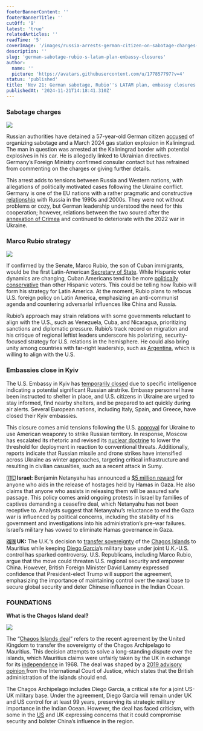 ```yaml
---
footerBannerContent: ''
footerBannerTitle: ''
cutOff: '9'
latest: 'true'
relatedArticles: ''
readTime: '5'
coverImage: '/images/russia-arrests-german-citizen-on-sabotage-charges-g0Mz.webp'
description: ''
slug: 'german-sabotage-rubio-s-latam-plan-embassy-closures'
author:
  name: ''
  picture: 'https://avatars.githubusercontent.com/u/177857797?v=4'
status: 'published'
title: 'Nov 21: German sabotage, Rubio''s LATAM plan, embassy closures'
publishedAt: '2024-11-21T14:18:41.310Z'
---
```


### Sabotage charges

![](/images/russia-arrests-german-citizen-on-sabotage-charges--1--kzMz.jpg)

Russian authorities have detained a 57-year-old German citizen [accused](https://www.dw.com/en/russia-arrests-german-citizen-on-sabotage-charges/a-70827990) of organizing sabotage and a March 2024 gas station explosion in Kaliningrad. The man in question was arrested at the Kaliningrad border with potential explosives in his car. He is allegedly linked to Ukrainian directives. Germany’s Foreign Ministry confirmed consular contact but has refrained from commenting on the charges or giving further details. 

This arrest adds to tensions between Russia and Western nations, with allegations of politically motivated cases following the Ukraine conflict. Germany is one of the EU nations with a rather pragmatic and constructive [relationship](https://carnegieendowment.org/research/2018/05/russia-and-germany-from-estranged-partners-to-good-neighbors?lang=en&center=russia-eurasia) with Russia in the 1990s and 2000s. They were not without problems or cozy, but German leadership understood the need for this cooperation; however, relations between the two soured after the [annexation of Crimea](https://www.britannica.com/place/Ukraine/The-crisis-in-Crimea-and-eastern-Ukraine) and continued to deteriorate with the 2022 war in Ukraine. 

### Marco Rubio strategy

![](/images/how-rubio-is-expected-to-take-on-us--latam-relations--2--E5NT.jpg)

If confirmed by the Senate, Marco Rubio, the son of Cuban immigrants, would be the first Latin-American [Secretary of State](https://apnews.com/article/marco-rubio-trump-latin-america-secretary-of-state-87aff0ce93f638fb69e30b067ecd84fb). While Hispanic voter dynamics are changing, Cuban Americans tend to be more [politically conservative](https://www.theguardian.com/us-news/2022/oct/18/florida-miami-cuban-americans-republicans) than other Hispanic voters. This could be telling how Rubio will form his strategy for Latin America. At the moment, Rubio plans to refocus U.S. foreign policy on Latin America, emphasizing an anti-communist agenda and countering adversarial influences like China and Russia. 

Rubio’s approach may strain relations with some governments reluctant to align with the U.S., such as Venezuela, Cuba, and Nicaragua, prioritizing sanctions and diplomatic pressure. Rubio’s track record on migration and his critique of regional leftist leaders underscore his polarizing, security-focused strategy for U.S. relations in the hemisphere. He could also bring unity among countries with far-right leadership, such as [Argentina](https://english.elpais.com/usa/elections/2024-11-18/marco-rubio-a-hawk-on-latin-america-from-attacking-the-narco-dictatorship-in-venezuela-to-welcoming-his-friend-javier-milei.html), which is willing to align with the U.S. 

### Embassies close in Kyiv

The U.S. Embassy in Kyiv has [temporarily closed](https://www.newsweek.com/us-embassy-kyiv-closes-attack-threat-russia-ukraine-war-latest-1988714) due to specific intelligence indicating a potential significant Russian airstrike. Embassy personnel have been instructed to shelter in place, and U.S. citizens in Ukraine are urged to stay informed, find nearby shelters, and be prepared to act quickly during air alerts. Several European nations, including Italy, Spain, and Greece, have closed their Kyiv embassies.

This closure comes amid tensions following the U.S. [approval](https://www.france24.com/en/europe/20241119-us-approval-for-ukraine-missile-strikes-into-russia-is-a-slim-lifeline-for-kyiv-1) for Ukraine to use American weaponry to strike Russian territory. In response, Moscow has escalated its rhetoric and revised its [nuclear doctrine](https://www.bbc.com/news/articles/cj4v0rey0jzo) to lower the threshold for deployment in reaction to conventional threats. Additionally, reports indicate that Russian missile and drone strikes have intensified across Ukraine as winter approaches, targeting critical infrastructure and resulting in civilian casualties, such as a recent attack in Sumy.

**🇮🇱 Israel:** Benjamin Netanyahu has announced a [$5 million reward](https://www.aljazeera.com/news/2024/11/20/israeli-pm-netanyahu-offers-five-million-reward-for-captives-freed-from-gaza) for anyone who aids in the release of hostages held by Hamas in Gaza. He also claims that anyone who assists in releasing them will be assured safe passage. This policy comes amid ongoing protests in Israel by families of captives demanding a ceasefire deal, which Netanyahu has not been receptive to. Analysts suggest that Netanyahu’s reluctance to end the Gaza war is influenced by political concerns, including the stability of his government and investigations into his administration’s pre-war failures. Israel’s military has vowed to eliminate Hamas governance in Gaza.

**🇬🇧 UK:** The U.K.‘s decision to [transfer sovereignty](https://www.politico.eu/article/uk-david-lammy-donald-trump-dont-worry-about-chagos-islands-deal-marco-rubio-us/) of the [Chagos Islands](https://www.google.com/maps/place/British+Indian+Ocean+Territory/@-6.3102556,70.5674504,8z/data=!3m1!4b1!4m6!3m5!1s0x249273e0849da387:0xa94f6470101f6be1!8m2!3d-6.343194!4d71.876519!16zL20vMDE2OGI?entry=ttu&g_ep=EgoyMDI0MTExOC4wIKXMDSoASAFQAw%3D%3D) to Mauritius while keeping [Diego Garcia](https://www.bbc.com/news/articles/ckdg7jjlx2go)’s military base under joint U.K.-U.S. control has sparked controversy. U.S. Republicans, including Marco Rubio, argue that the move could threaten U.S. regional security and empower China. However, British Foreign Minister David Lammy expressed confidence that President-elect Trump will support the agreement, emphasizing the importance of maintaining control over the naval base to secure global security and deter Chinese influence in the Indian Ocean.

### FOUNDATIONS

**What is the Chagos Island deal?**

![](/images/chagos-islands-MwMD.webp)

The “[Chagos Islands deal](https://theweek.com/politics/the-chagos-agreement-explained)” refers to the recent agreement by the United Kingdom to transfer the sovereignty of the Chagos Archipelago to Mauritius. This decision attempts to solve a long-standing dispute over the islands, which Mauritius claims were unfairly taken by the UK in exchange for its [independence](https://www.britannica.com/place/Mauritius/Independence) in 1968. The deal was shaped by a [2019 advisory opinion ](https://www.icj-cij.org/index.php/node/105778)from the International Court of Justice, which states that the British administration of the islands should end.

The Chagos Archipelago includes Diego Garcia, a critical site for a joint US-UK military base. Under the agreement, Diego Garcia will remain under UK and US control for at least 99 years, preserving its strategic military importance in the Indian Ocean. However, the deal has faced criticism, with some in the [US](https://www.politico.eu/article/donald-trump-chagos-islands-uk-british-us-president-mauritius-london/) and UK expressing concerns that it could compromise security and bolster China’s influence in the region.